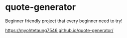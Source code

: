 # quote-generator

Beginner friendly project that every beginner need to try!

https://myohtetaung7546.github.io/quote-generator/
